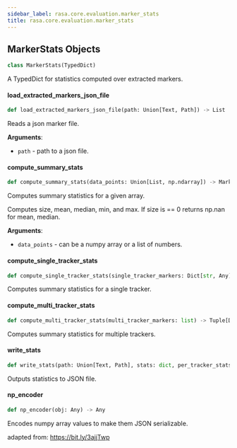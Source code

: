 ```yaml
---
sidebar_label: rasa.core.evaluation.marker_stats
title: rasa.core.evaluation.marker_stats
---
```

## MarkerStats Objects

```python
class MarkerStats(TypedDict)
```

A TypedDict for statistics computed over extracted markers.

#### load\_extracted\_markers\_json\_file

```python
def load_extracted_markers_json_file(path: Union[Text, Path]) -> List
```

Reads a json marker file.

**Arguments**:

- `path` - path to a json file.

#### compute\_summary\_stats

```python
def compute_summary_stats(data_points: Union[List, np.ndarray]) -> MarkerStats
```

Computes summary statistics for a given array.

Computes size, mean, median, min, and max.
If size is == 0 returns np.nan for mean, median.

**Arguments**:

- `data_points` - can be a numpy array or a list of numbers.

#### compute\_single\_tracker\_stats

```python
def compute_single_tracker_stats(single_tracker_markers: Dict[str, Any]) -> Dict[str, MarkerStats]
```

Computes summary statistics for a single tracker.

#### compute\_multi\_tracker\_stats

```python
def compute_multi_tracker_stats(multi_tracker_markers: list) -> Tuple[Dict, Dict[Any, Dict[str, MarkerStats]]]
```

Computes summary statistics for multiple trackers.

#### write\_stats

```python
def write_stats(path: Union[Text, Path], stats: dict, per_tracker_stats: dict) -> None
```

Outputs statistics to JSON file.

#### np\_encoder

```python
def np_encoder(obj: Any) -> Any
```

Encodes numpy array values to make them JSON serializable.

adapted from: https://bit.ly/3ajjTwp

